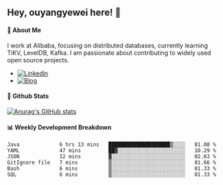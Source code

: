 ## Hey, ouyangyewei here! :wave:

#### :rocket: About Me
I work at Alibaba, focusing on distributed databases, currently learning TiKV, LevelDB, Kafka. I am passionate about contributing to widely used open source projects.

- [![Linkedin](https://img.shields.io/badge/LinkedIn-ouyangyewei-blue)](https://www.linkedin.com/in/ouyangyewei/)
- [![Blog](https://img.shields.io/badge/Blog-yeweiouyang-orange)](https://blog.csdn.net/yeweiouyang)

#### :star2: Github Stats
[![Anurag's GitHub stats](https://github-readme-stats.vercel.app/api?username=ouyangyewei&show_icons=true&cache_seconds=3600&theme=tokyonight)](https://github.com/anuraghazra/github-readme-stats)

#### :bar_chart: Weekly Development Breakdown
<!--START_SECTION:waka-->

```text
Java             6 hrs 13 mins   ████████████████████▒░░░░   81.08 %
YAML             47 mins         ██▓░░░░░░░░░░░░░░░░░░░░░░   10.29 %
JSON             12 mins         ▓░░░░░░░░░░░░░░░░░░░░░░░░   02.63 %
GitIgnore file   7 mins          ▒░░░░░░░░░░░░░░░░░░░░░░░░   01.66 %
Bash             6 mins          ▒░░░░░░░░░░░░░░░░░░░░░░░░   01.33 %
SQL              6 mins          ▒░░░░░░░░░░░░░░░░░░░░░░░░   01.33 %
```

<!--END_SECTION:waka-->
